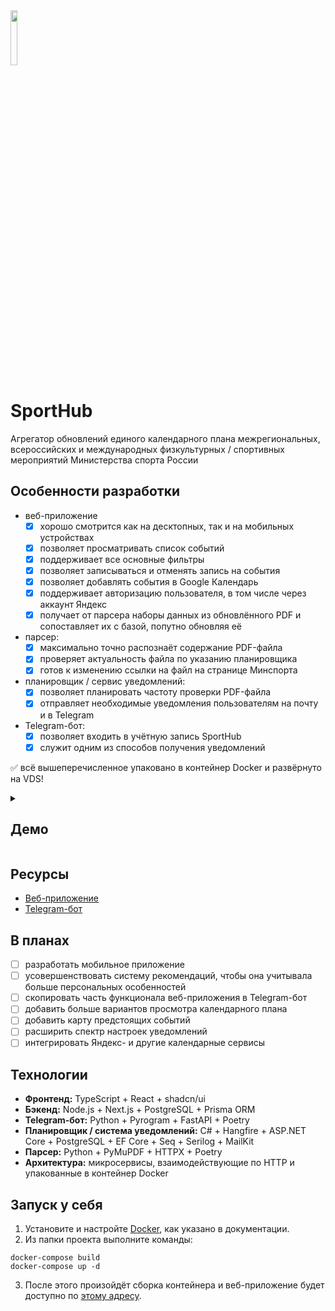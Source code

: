 <img src="https://github.com/user-attachments/assets/a5808c3f-058c-4799-86b0-967e4686f41e" width=15%>

# SportHub
Агрегатор обновлений единого календарного плана межрегиональных, всероссийских и международных физкультурных / спортивных мероприятий Министерства спорта России

## Особенности разработки
- веб-приложение
    - [x] хорошо смотрится как на десктопных, так и на мобильных устройствах
    - [x] позволяет просматривать список событий
    - [x] поддерживает все основные фильтры
    - [x] позволяет записываться и отменять запись на события
    - [x] позволяет добавлять события в Google Календарь
    - [x] поддерживает авторизацию пользователя, в том числе через аккаунт Яндекс
    - [x] получает от парсера наборы данных из обновлённого PDF и сопоставляет их с базой, попутно обновляя её
- парсер:
    - [x] максимально точно распознаёт содержание PDF-файла
    - [x] проверяет актуальность файла по указанию планировщика
    - [x] готов к изменению ссылки на файл на странице Минспорта
- планировщик / сервис уведомлений:
    - [x] позволяет планировать частоту проверки PDF-файла
    - [x] отправляет необходимые уведомления пользователям на почту и в Telegram
- Telegram-бот:
    - [x] позволяет входить в учётную запись SportHub
    - [x] служит одним из способов получения уведомлений

✅ всё вышеперечисленное упаковано в контейнер Docker и развёрнуто на VDS!

<details>
  <summary><h2>Демо</h2></summary>
   Здесь будут скриншоты, возможно даже видео.
</details>

## Ресурсы
- [Веб-приложение]()
- [Telegram-бот](https://t.me/SportHub_418_bot)

## В планах
- [ ] разработать мобильное приложение
- [ ] усовершенствовать систему рекомендаций, чтобы она учитывала больше персональных особенностей
- [ ] скопировать часть функционала веб-приложения в Telegram-бот
- [ ] добавить больше вариантов просмотра календарного плана
- [ ] добавить карту предстоящих событий
- [ ] расширить спектр настроек уведомлений
- [ ] интегрировать Яндекс- и другие календарные сервисы

## Технологии
- **Фронтенд:** TypeScript + React + shadcn/ui
- **Бэкенд:** Node.js + Next.js + PostgreSQL + Prisma ORM
- **Telegram-бот:** Python + Pyrogram + FastAPI + Poetry
- **Планировщик / система уведомлений:** C# + Hangfire + ASP.NET Core + PostgreSQL + EF Core + Seq + Serilog + MailKit
- **Парсер:** Python + PyMuPDF + HTTPX + Poetry
- **Архитектура:** микросервисы, взаимодействующие по HTTP и упакованные в контейнер Docker


## Запуск у себя
1. Установите и настройте [Docker](https://www.docker.com/), как указано в документации.
2. Из папки проекта выполните команды:
```
docker-compose build
docker-compose up -d
```
3. После этого произойдёт сборка контейнера и веб-приложение будет доступно по [этому адресу](http://localhost:3000).
